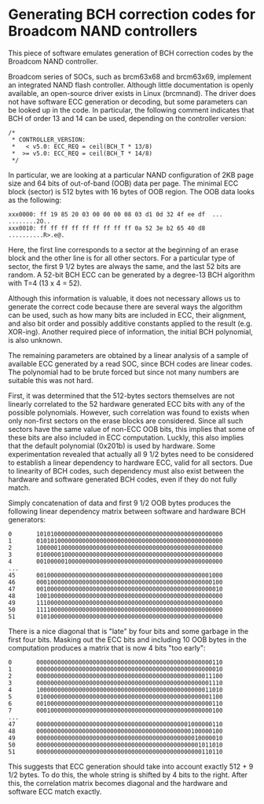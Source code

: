 # Generating BCH correction codes for Broadcom NAND controllers

This piece of software emulates generation of BCH correction codes by the Broadcom NAND controller. 

Broadcom series of SOCs, such as brcm63x68 and brcm63x69, implement an integrated NAND flash controller. Although little documentation is openly available, an open-source driver exists in Linux (brcmnand). The driver does not have software ECC generation or decoding, but some parameters can be looked up in the code. In particular, the following comment indicates that BCH of order 13 and 14 can be used, depending on the controller version:

    /*
     * CONTROLLER_VERSION:
     *   < v5.0: ECC_REQ = ceil(BCH_T * 13/8)
     *  >= v5.0: ECC_REQ = ceil(BCH_T * 14/8)
     */

In particular, we are looking at a particular NAND configuration of 2KB page size and 64 bits of out-of-band (OOB) data per page. The minimal ECC block (sector) is 512 bytes with 16 bytes of OOB region. The OOB data looks as the following:

    xxx0000: ff 19 85 20 03 00 00 00 08 03 d1 0d 32 4f ee df  ... ........2O..
    xxx0010: ff ff ff ff ff ff ff ff ff 0a 52 3e b2 65 40 d8  ..........R>.e@.

Here, the first line corresponds to a sector at the beginning of an erase block and the other line is for all other sectors. For a particular type of sector, the first 9 1/2 bytes are always the same, and the last 52 bits are random. A 52-bit
BCH ECC can be generated by a degree-13 BCH algorithm with T=4 (13 x 4 = 52).

Although this information is valuable, it does not necessary allows us to generate the correct code because there are several ways the algorithm can be used, such as how many bits are included in ECC, their alignment, and also bit order and possibly additive constants applied to the result (e.g. XOR-ing). Another required piece of information, the initial BCH polynomial, is also unknown.

The remaining parameters are obtained by a linear analysis of a sample of available ECC generated by a read SOC, since BCH codes are linear codes. The polynomial had to be brute forced but since not many numbers are suitable this was not hard.

First, it was determined that the 512-bytes sectors themselves are not linearly correlated to the 52 hardware generated ECC bits with any of the possible polynomials. However, such correlation was found to exists when only non-first sectors on the erase blocks are considered. Since all such sectors have the same value of non-ECC OOB bits, this implies that some of these bits are also included in ECC computation. Luckly, this also implies that the default polynomial (0x201b) is used by hardware. Some experimentation revealed that actually all 9 1/2 bytes need to be considered to establish a linear dependency to hardware ECC, valid for all sectors. Due to linearity of BCH codes, such dependency must also exist between the hardware and software generated BCH codes, even if they do not fully match.

Simply concatenation of data and first 9 1/2 OOB bytes produces the following linear dependency matrix between software and hardware BCH generators:

    0       10101000000000000000000000000000000000000000000000000
    1       01010100000000000000000000000000000000000000000000000
    2       10000010000000000000000000000000000000000000000000000
    3       01000001000000000000000000000000000000000000000000000
    4       00100000100000000000000000000000000000000000000000000
    ...
    45      00100000000000000000000000000000000000000000000001000
    46      00010000000000000000000000000000000000000000000000100
    47      00100000000000000000000000000000000000000000000000010
    48      10010000000000000000000000000000000000000000000000000
    49      11100000000000000000000000000000000000000000000000000
    50      11110000000000000000000000000000000000000000000000000
    51      01010000000000000000000000000000000000000000000000000

There is a nice diagonal that is "late" by four bits and some garbage in the first four bits. Masking out the ECC bits and including 10 OOB bytes in the computation produces a matrix that is now 4 bits "too early":

    0       00000000000000000000000000000000000000000000000000110
    1       00000000000000000000000000000000000000000000000000010
    2       00000000000000000000000000000000000000000000000011100
    3       00000000000000000000000000000000000000000000000001110
    4       10000000000000000000000000000000000000000000000011010
    5       01000000000000000000000000000000000000000000000001100
    6       00100000000000000000000000000000000000000000000000110
    7       00010000000000000000000000000000000000000000000000100
    ...
    47      00000000000000000000000000000000000000000001000000110
    48      00000000000000000000000000000000000000000000100000100
    49      00000000000000000000000000000000000000000000010000010
    50      00000000000000000000000000000000000000000000001011010
    51      00000000000000000000000000000000000000000000000110110

This suggests that ECC generation should take into account exactly 512 + 9 1/2 bytes. To do this, the whole string is shifted by 4 bits to the right. After this, the correlation matrix becomes diagonal and the hardware and software ECC match exactly.

